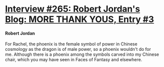 # [Interview #265: Robert Jordan's Blog: MORE THANK YOUS, Entry #3](https://www.theoryland.com/intvmain.php?i=265#3)

#### Robert Jordan

For Rachel, the phoenix is the female symbol of power in Chinese cosmology as the dragon is of male power, so a phoenix wouldn't do for me. Although there is a phoenix among the symbols carved into my Chinese chair, which you may have seen in Faces of Fantasy and elsewhere.

